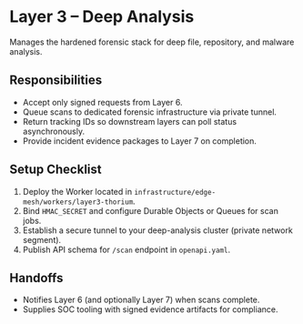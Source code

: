 # Layer 3 – Deep Analysis

Manages the hardened forensic stack for deep file, repository, and malware
analysis.

## Responsibilities
- Accept only signed requests from Layer 6.
- Queue scans to dedicated forensic infrastructure via private tunnel.
- Return tracking IDs so downstream layers can poll status asynchronously.
- Provide incident evidence packages to Layer 7 on completion.

## Setup Checklist
1. Deploy the Worker located in `infrastructure/edge-mesh/workers/layer3-thorium`.
2. Bind `HMAC_SECRET` and configure Durable Objects or Queues for scan jobs.
3. Establish a secure tunnel to your deep-analysis cluster (private network segment).
4. Publish API schema for `/scan` endpoint in `openapi.yaml`.

## Handoffs
- Notifies Layer 6 (and optionally Layer 7) when scans complete.
- Supplies SOC tooling with signed evidence artifacts for compliance.
